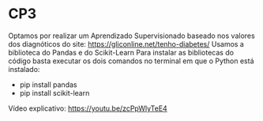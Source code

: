 # CP3
Optamos por realizar um Aprendizado Supervisionado baseado nos valores dos diagnóticos do site: https://gliconline.net/tenho-diabetes/
Usamos a biblioteca do Pandas e do Scikit-Learn
Para instalar as bibliotecas do código basta executar os dois comandos no terminal em que o Python está instalado:
  - pip install pandas
  - pip install scikit-learn

Vídeo explicativo: https://youtu.be/zcPpWlyTeE4
